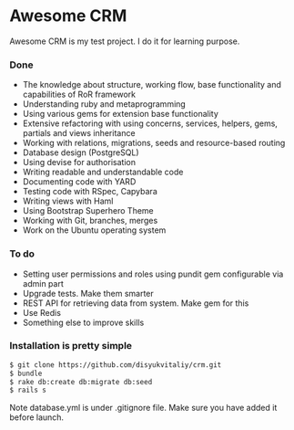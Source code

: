 # Awesome CRM

Awesome CRM is my test project. I do it for learning purpose.

### Done
  - The knowledge about structure, working flow, base functionality and capabilities of RoR framework
  - Understanding ruby and metaprogramming
  - Using various gems for extension base functionality
  - Extensive refactoring with using concerns, services, helpers, gems, partials and views inheritance
  - Working with relations, migrations, seeds and resource-based routing
  - Database design (PostgreSQL)
  - Using devise for authorisation
  - Writing readable and understandable code
  - Documenting code with YARD
  - Testing code with RSpec, Capybara
  - Writing views with Haml
  - Using Bootstrap Superhero Theme
  - Working with Git, branches, merges
  - Work on the Ubuntu operating system
  
### To do
  - Setting user permissions and roles using pundit gem configurable via admin part
  - Upgrade tests. Make them smarter
  - REST API for retrieving data from system. Make gem for this
  - Use Redis
  - Something else to improve skills

### Installation is pretty simple

```sh
$ git clone https://github.com/disyukvitaliy/crm.git
$ bundle
$ rake db:create db:migrate db:seed
$ rails s
```

Note database.yml is under .gitignore file. Make sure you have added it before launch.